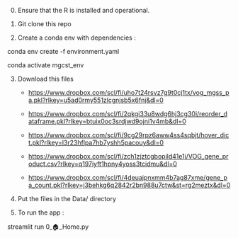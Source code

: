 0. Ensure that the R is installed and operational.

1. Git clone this repo

2. Create a conda env with dependencies :

conda env create -f environment.yaml

conda activate mgcst_env


3. Download this files

    - https://www.dropbox.com/scl/fi/uho7t24rsvz7g9t0cj1tx/vog_mgss_pa.pkl?rlkey=u5ad0rmy551zlcgnjsb5x6fnj&dl=0

    - https://www.dropbox.com/scl/fi/2qkgi33u8wdg6hj3cg30i/reorder_dataframe.pkl?rlkey=btuix0oc3srdjwd9ojni1v4mb&dl=0

    - https://www.dropbox.com/scl/fi/9cg29rpz6aww4ss4sqbjt/hover_dict.pkl?rlkey=l3r23hflpa7hb7yshh5pacouy&dl=0

    - https://www.dropbox.com/scl/fi/zch1zjztcgbopild41e1j/VOG_gene_product.csv?rlkey=q197iyft1hpny4yoss3tcidmu&dl=0
    
    - https://www.dropbox.com/scl/fi/4deuajpnxmm4b7ag87xme/gene_pa_count.pkl?rlkey=j3behkg6q2842r2bn988u7ctw&st=rg2meztx&dl=0

4. Put the files in the Data/ directory

5. To run the app : 

streamlit run 0_🏠_Home.py
